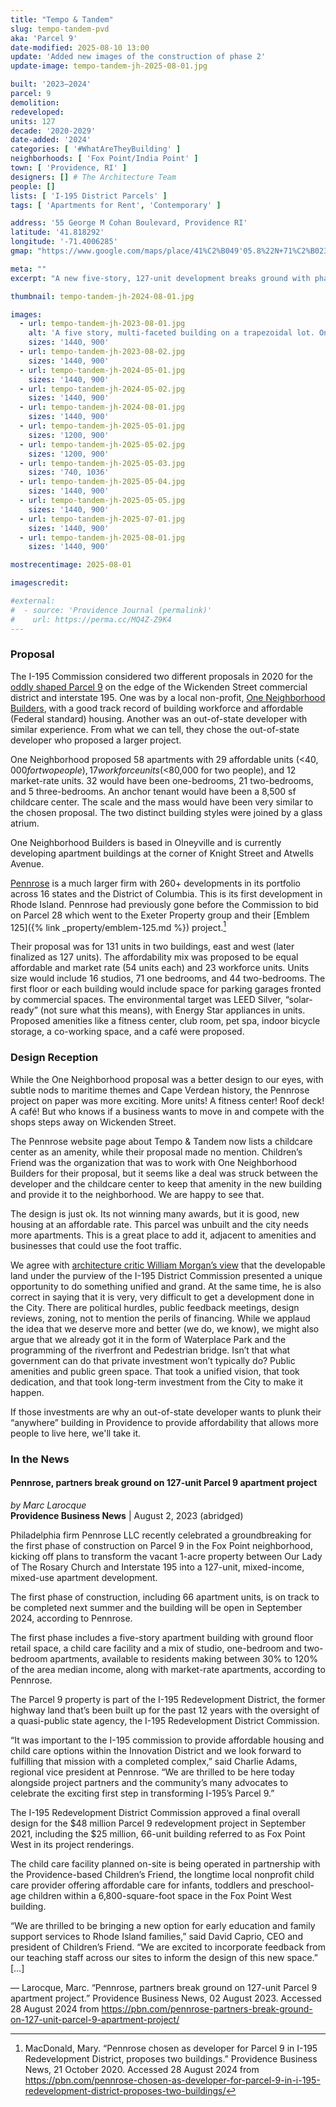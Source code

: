 ```yaml
---
title: "Tempo & Tandem"
slug: tempo-tandem-pvd
aka: 'Parcel 9'
date-modified: 2025-08-10 13:00
update: 'Added new images of the construction of phase 2'
update-image: tempo-tandem-jh-2025-08-01.jpg

built: '2023–2024'
parcel: 9
demolition:
redeveloped:
units: 127
decade: '2020-2029'
date-added: '2024'
categories: [ '#WhatAreTheyBuilding' ]
neighborhoods: [ 'Fox Point/India Point' ]
town: [ 'Providence, RI' ]
designers: [] # The Architecture Team
people: []
lists: [ 'I-195 District Parcels' ]
tags: [ 'Apartments for Rent', 'Contemporary' ]

address: '55 George M Cohan Boulevard, Providence RI'
latitude: '41.818292'
longitude: '-71.4006285'
gmap: "https://www.google.com/maps/place/41%C2%B049'05.8%22N+71%C2%B023'57.6%22W/@41.818292,-71.4006285,18z/data=!3m1!4b1!4m13!1m8!3m7!1s0x89e4453884ac196d:0x85ebcf2a4288b76f!2s55+George+M+Cohan+Blvd,+Providence,+RI+02903!3b1!8m2!3d41.8175858!4d-71.3979915!16s%2Fg%2F11f4lwgxhs!3m3!8m2!3d41.81829!4d-71.399341?entry=ttu&g_ep=EgoyMDI0MDgyNi4wIKXMDSoASAFQAw%3D%3D"

meta: ""
excerpt: "A new five-story, 127-unit development breaks ground with phase 1 in 2023"

thumbnail: tempo-tandem-jh-2024-08-01.jpg

images:
  - url: tempo-tandem-jh-2023-08-01.jpg
    alt: 'A five story, multi-faceted building on a trapezoidal lot. One side is curved as it meets a highway off ramp and the other side has six faces. The roof is flat and the windows are modern rectangles that have sections that open awning-style.'
    sizes: '1440, 900'
  - url: tempo-tandem-jh-2023-08-02.jpg
    sizes: '1440, 900'
  - url: tempo-tandem-jh-2024-05-01.jpg
    sizes: '1440, 900'
  - url: tempo-tandem-jh-2024-05-02.jpg
    sizes: '1440, 900'
  - url: tempo-tandem-jh-2024-08-01.jpg
    sizes: '1440, 900'
  - url: tempo-tandem-jh-2025-05-01.jpg
    sizes: '1200, 900'
  - url: tempo-tandem-jh-2025-05-02.jpg
    sizes: '1200, 900'
  - url: tempo-tandem-jh-2025-05-03.jpg
    sizes: '740, 1036'
  - url: tempo-tandem-jh-2025-05-04.jpg
    sizes: '1440, 900'
  - url: tempo-tandem-jh-2025-05-05.jpg
    sizes: '1440, 900'
  - url: tempo-tandem-jh-2025-07-01.jpg
    sizes: '1440, 900'
  - url: tempo-tandem-jh-2025-08-01.jpg
    sizes: '1440, 900'

mostrecentimage: 2025-08-01

imagescredit:

#external:
#  - source: 'Providence Journal (permalink)'
#    url: https://perma.cc/MQ4Z-Z9K4
---
```


### Proposal

The I-195 Commission considered two different proposals in 2020 for the [oddly shaped Parcel 9](https://www.195district.com/projects/parcel-9/) on the edge of the Wickenden Street commercial district and interstate 195. One was by a local non-profit, [One Neighborhood Builders](https://oneneighborhoodbuilders.org/), with a good track record of building workforce and affordable (Federal standard) housing. Another was an out-of-state developer with similar experience. From what we can tell, they chose the out-of-state developer who proposed a larger project.

One Neighborhood proposed 58 apartments with 29 affordable units (<$40,000 for two people), 17 workforce units (<$80,000 for two people), and 12 market-rate units. 32 would have been one-bedrooms, 21 two-bedrooms, and 5 three-bedrooms. An anchor tenant would have been a 8,500 sf childcare center. The scale and the mass would have been very similar to the chosen proposal. The two distinct building styles were joined by a glass atrium.

One Neighborhood Builders is based in Olneyville and is currently developing apartment buildings at the corner of Knight Street and Atwells Avenue.

[Pennrose](https://www.pennrose.com/portfolio/tempo-tandem/) is a much larger firm with 260+ developments in its portfolio across 16 states and the District of Columbia. This is its first development in Rhode Island. Pennrose had previously gone before the Commission to bid on Parcel 28 which went to the Exeter Property group and their [Emblem 125]({% link _property/emblem-125.md %}) project.[^1]

[^1]: MacDonald, Mary. “Pennrose chosen as developer for Parcel 9 in I-195 Redevelopment District, proposes two buildings.” Providence Business News, 21 October 2020. Accessed 28 August 2024 from https://pbn.com/pennrose-chosen-as-developer-for-parcel-9-in-i-195-redevelopment-district-proposes-two-buildings/

Their proposal was for 131 units in two buildings, east and west (later finalized as 127 units). The affordability mix was proposed to be equal affordable and market rate (54 units each) and 23 workforce units. Units size would include 16 studios, 71 one bedrooms, and 44 two-bedrooms. The first floor or each building would include space for parking garages fronted by commercial spaces. The environmental target was LEED Silver, “solar-ready” (not sure what this means), with Energy Star appliances in units. Proposed amenities like a fitness center, club room, pet spa, indoor bicycle storage, a co-working space, and a café were proposed.

### Design Reception

While the One Neighborhood proposal was a better design to our eyes, with subtle nods to maritime themes and Cape Verdean history, the Pennrose project on paper was more exciting. More units! A fitness center! Roof deck! A café! But who knows if a business wants to move in and compete with the shops steps away on Wickenden Street.

The Pennrose website page about Tempo & Tandem now lists a childcare center as an amenity, while their proposal made no mention. Children’s Friend was the organization that was to work with One Neighborhood Builders for their proposal, but it seems like a deal was struck between the developer and the childcare center to keep that amenity in the new building and provide it to the neighborhood. We are happy to see that.

The design is just ok. Its not winning many awards, but it is good, new housing at an affordable rate. This parcel was unbuilt and the city needs more apartments. This is a great place to add it, adjacent to amenities and businesses that could use the foot traffic.

We agree with [architecture critic William Morgan’s view](https://www.golocalprov.com/business/195-commission-we-need-vision-architecture-critic-morgan) that the developable land under the purview of the I-195 District Commission presented a unique opportunity to do something unified and grand. At the same time, he is also correct in saying that it is very, very difficult to get a development done in the City. There are political hurdles, public feedback meetings, design reviews, zoning, not to mention the perils of financing. While we applaud the idea that we deserve more and better (we do, we know), we might also argue that we already got it in the form of Waterplace Park and the programming of the riverfront and Pedestrian bridge. Isn’t that what government can do that private investment won’t typically do? Public amenities and public green space. That took a unified vision, that took dedication, and that took long-term investment from the City to make it happen.

If those investments are why an out-of-state developer wants to plunk their “anywhere” building in Providence to provide affordability that allows more people to live here, we'll take it.


### In the News

#### Pennrose, partners break ground on 127-unit Parcel 9 apartment project

_by Marc Larocque_  
**Providence Business News** | August 2, 2023 (abridged)

Philadelphia firm Pennrose LLC recently celebrated a groundbreaking for the first phase of construction on Parcel 9 in the Fox Point neighborhood, kicking off plans to transform the vacant 1-acre property between Our Lady of The Rosary Church and Interstate 195 into a 127-unit, mixed-income, mixed-use apartment development.

The first phase of construction, including 66 apartment units, is on track to be completed next summer and the building will be open in September 2024, according to Pennrose.

The first phase includes a five-story apartment building with ground floor retail space, a child care facility and a mix of studio, one-bedroom and two-bedroom apartments, available to residents making between 30% to 120% of the area median income, along with market-rate apartments, according to Pennrose.

The Parcel 9 property is part of the I-195 Redevelopment District, the former highway land that’s been built up for the past 12 years with the oversight of a quasi-public state agency, the I-195 Redevelopment District Commission.

“It was important to the I-195 commission to provide affordable housing and child care options within the Innovation District and we look forward to fulfilling that mission with a completed complex,” said Charlie Adams, regional vice president at Pennrose. “We are thrilled to be here today alongside project partners and the community’s many advocates to celebrate the exciting first step in transforming I-195’s Parcel 9.”

The I-195 Redevelopment District Commission approved a final overall design for the $48 million Parcel 9 redevelopment project in September 2021, including the $25 million, 66-unit building referred to as Fox Point West in its project renderings.

The child care facility planned on-site is being operated in partnership with the Providence-based Children’s Friend, the longtime local nonprofit child care provider offering affordable care for infants, toddlers and preschool-age children within a 6,800-square-foot space in the Fox Point West building.

“We are thrilled to be bringing a new option for early education and family support services to Rhode Island families,” said David Caprio, CEO and president of Children’s Friend. “We are excited to incorporate feedback from our teaching staff across our sites to inform the design of this new space.” […]

— Larocque, Marc. “Pennrose, partners break ground on 127-unit Parcel 9 apartment project.” Providence Business News, 02 August 2023. Accessed 28 August 2024 from https://pbn.com/pennrose-partners-break-ground-on-127-unit-parcel-9-apartment-project/